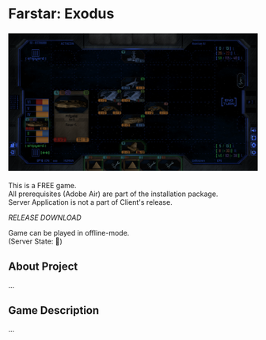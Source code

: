 # Farstar: Exodus  
  
  ![preview1](images/fs1.png)  
  
This is a FREE game.  
All prerequisites (Adobe Air) are part of the installation package.  
Server Application is not a part of Client's release.  
  
_RELEASE DOWNLOAD_  
  
Game can be played in offline-mode.  
(Server State: :red_circle:)  
  
## About Project  
  
...  
  
## Game Description  
  
...  
  
